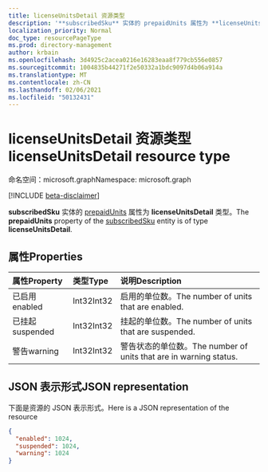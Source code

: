 ```yaml
---
title: licenseUnitsDetail 资源类型
description: '**subscribedSku** 实体的 prepaidUnits 属性为 **licenseUnitsDetail** 类型。'
localization_priority: Normal
doc_type: resourcePageType
ms.prod: directory-management
author: krbain
ms.openlocfilehash: 3d4925c2acea0216e16283eaa8f779cb556e0857
ms.sourcegitcommit: 1004835b44271f2e50332a1bdc9097d4b06a914a
ms.translationtype: MT
ms.contentlocale: zh-CN
ms.lasthandoff: 02/06/2021
ms.locfileid: "50132431"
---
```

# <a name="licenseunitsdetail-resource-type"></a><span data-ttu-id="ec899-103">licenseUnitsDetail 资源类型</span><span class="sxs-lookup"><span data-stu-id="ec899-103">licenseUnitsDetail resource type</span></span>

<span data-ttu-id="ec899-104">命名空间：microsoft.graph</span><span class="sxs-lookup"><span data-stu-id="ec899-104">Namespace: microsoft.graph</span></span>

[!INCLUDE [beta-disclaimer](../../includes/beta-disclaimer.md)]

<span data-ttu-id="ec899-105">**subscribedSku** 实体的 [prepaidUnits](subscribedsku.md) 属性为 **licenseUnitsDetail** 类型。</span><span class="sxs-lookup"><span data-stu-id="ec899-105">The **prepaidUnits** property of the [subscribedSku](subscribedsku.md) entity is of type **licenseUnitsDetail**.</span></span>

## <a name="properties"></a><span data-ttu-id="ec899-106">属性</span><span class="sxs-lookup"><span data-stu-id="ec899-106">Properties</span></span>
| <span data-ttu-id="ec899-107">属性</span><span class="sxs-lookup"><span data-stu-id="ec899-107">Property</span></span>     | <span data-ttu-id="ec899-108">类型</span><span class="sxs-lookup"><span data-stu-id="ec899-108">Type</span></span>   |<span data-ttu-id="ec899-109">说明</span><span class="sxs-lookup"><span data-stu-id="ec899-109">Description</span></span>|
|:-------------|:-----|:----------|
|<span data-ttu-id="ec899-110">已启用</span><span class="sxs-lookup"><span data-stu-id="ec899-110">enabled</span></span>|<span data-ttu-id="ec899-111">Int32</span><span class="sxs-lookup"><span data-stu-id="ec899-111">Int32</span></span>| <span data-ttu-id="ec899-112">启用的单位数。</span><span class="sxs-lookup"><span data-stu-id="ec899-112">The number of units that are enabled.</span></span> |
|<span data-ttu-id="ec899-113">已挂起</span><span class="sxs-lookup"><span data-stu-id="ec899-113">suspended</span></span>|<span data-ttu-id="ec899-114">Int32</span><span class="sxs-lookup"><span data-stu-id="ec899-114">Int32</span></span>| <span data-ttu-id="ec899-115">挂起的单位数。</span><span class="sxs-lookup"><span data-stu-id="ec899-115">The number of units that are suspended.</span></span> |
|<span data-ttu-id="ec899-116">警告</span><span class="sxs-lookup"><span data-stu-id="ec899-116">warning</span></span>|<span data-ttu-id="ec899-117">Int32</span><span class="sxs-lookup"><span data-stu-id="ec899-117">Int32</span></span>| <span data-ttu-id="ec899-118">警告状态的单位数。</span><span class="sxs-lookup"><span data-stu-id="ec899-118">The number of units that are in warning status.</span></span> |

## <a name="json-representation"></a><span data-ttu-id="ec899-119">JSON 表示形式</span><span class="sxs-lookup"><span data-stu-id="ec899-119">JSON representation</span></span>

<span data-ttu-id="ec899-120">下面是资源的 JSON 表示形式。</span><span class="sxs-lookup"><span data-stu-id="ec899-120">Here is a JSON representation of the resource</span></span>

<!-- {
  "blockType": "resource",
  "optionalProperties": [

  ],
  "@odata.type": "microsoft.graph.licenseUnitsDetail"
}-->

```json
{
  "enabled": 1024,
  "suspended": 1024,
  "warning": 1024
}

```

<!-- uuid: 8fcb5dbc-d5aa-4681-8e31-b001d5168d79
2015-10-25 14:57:30 UTC -->
<!--
{
  "type": "#page.annotation",
  "description": "licenseUnitsDetail resource",
  "keywords": "",
  "section": "documentation",
  "tocPath": "",
  "suppressions": []
}
-->


